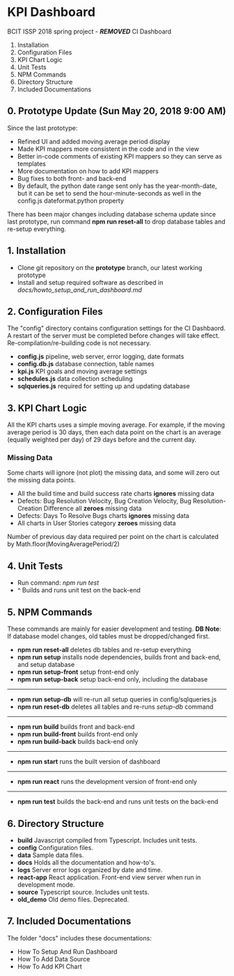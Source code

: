 # KPI Dashboard

BCIT ISSP 2018 spring project - ***REMOVED*** CI Dashboard

1. Installation
2. Configuration Files
3. KPI Chart Logic
4. Unit Tests
5. NPM Commands
6. Directory Structure
7. Included Documentations

## 0. Prototype Update (Sun May 20, 2018 9:00 AM)

Since the last prototype:

* Refined UI and added moving average period display
* Made KPI mappers more consistent in the code and in the view
* Better in-code comments of existing KPI mappers so they can serve as templates
* More documentation on how to add KPI mappers
* Bug fixes to both front- and back-end
* By default, the python date range sent only has the year-month-date, but it can be set to send the hour-minute-seconds as well in the config.js dateformat.python property

There has been major changes including database schema update since last prototype, run command **npm run reset-all** to drop database tables and re-setup everything.

## 1. Installation

* Clone git repository on the **prototype** branch, our latest working prototype
* Install and setup required software as described in *docs/howto_setup_and_run_dashboard.md*

## 2. Configuration Files

The "config" directory contains configuration settings for the CI Dashbaord. A restart of the server must be completed before changes will take effect. Re-compilation/re-building code is not necessary.

* **config.js** pipeline, web server, error logging, date formats
* **config.db.js** database connection, table names
* **kpi.js** KPI goals and moving average settings
* **schedules.js** data collection scheduling
* **sqlqueries.js** required for setting up and updating database

## 3. KPI Chart Logic

All the KPI charts uses a simple moving average. For example, if the moving average period is 30 days, then each data point on the chart is an average (equally weighted per day) of 29 days before and the current day.

### Missing Data

Some charts will ignore (not plot) the missing data, and some will zero out the missing data points.

* All the build time and build success rate charts **ignores** missing data
* Defects: Bug Resolution Velocity, Bug Creation Velocity, Bug Resolution-Creation Difference all **zeroes** missing data
* Defects: Days To Resolve Bugs charts **ignores** missing data
* All charts in User Stories category **zeroes** missing data

Number of previous day data required per point on the chart is calculated by Math.floor(MovingAveragePeriod/2)

## 4. Unit Tests

* Run command: *npm run test*
* ^ Builds and runs unit test on the back-end

## 5. NPM Commands
These commands are mainly for easier development and testing. **DB Note**: If database model changes, old tables must be dropped/changed first.

* **npm run reset-all** deletes db tables and re-setup everything
* **npm run setup** installs node dependencies, builds front and back-end, and setup database
* **npm run setup-front** setup front-end only
* **npm run setup-back** setup back-end only, including the database
***
* **npm run setup-db** will re-run all setup queries in config/sqlqueries.js
* **npm run reset-db** deletes all tables and re-runs *setup-db* command
***
* **npm run build** builds front and back-end
* **npm run build-front** builds front-end only
* **npm run build-back** builds back-end only
***
* **npm run start** runs the built version of dashboard
***
* **npm run react** runs the development version of front-end only
***
* **npm run test** builds the back-end and runs unit tests on the back-end

## 6. Directory Structure

* **build** Javascript compiled from Typescript. Includes unit tests.
* **config** Configuration files.
* **data** Sample data files.
* **docs** Holds all the documentation and how-to's.
* **logs** Server error logs organized by date and time.
* **react-app** React application. Front-end view server when run in development mode.
* **source** Typescript source. Includes unit tests.
* **old_demo** Old demo files. Deprecated.

## 7. Included Documentations

The folder "docs" includes these documentations:

* How To Setup And Run Dashboard
* How To Add Data Source
* How To Add KPI Chart